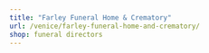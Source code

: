 ```yaml
---
title: "Farley Funeral Home & Crematory"
url: /venice/farley-funeral-home-and-crematory/
shop: funeral directors
---
```

